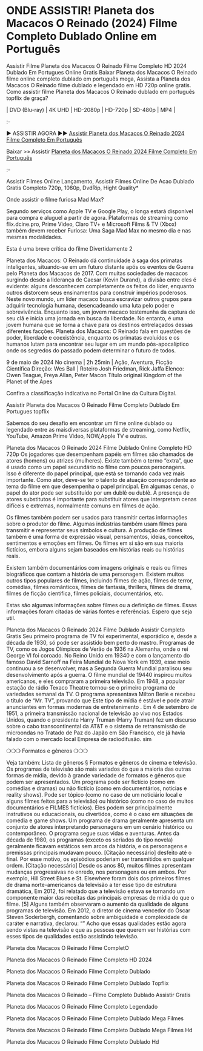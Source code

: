 # ONDE ASSISTIR! Planeta dos Macacos O Reinado (2024) Filme Completo Dublado Online em Português

Assistir Filme Planeta dos Macacos O Reinado Filme Completo HD 2024 Dublado Em Portugues Online Gratis Baixar Planeta dos Macacos O Reinado filme online completo dublado em português mega, Assista a Planeta dos Macacos O Reinado filme dublado e legendado em HD 720p online gratis. Como assistir filme Planeta dos Macacos O Reinado dublado em português topflix de graça?

| DVD (Blu-ray) | 4K UHD | HD-2080p | HD-720p | SD-480p | MP4 |

:-

► ASSISTIR AGORA ►► [Assistir Planeta dos Macacos O Reinado 2024 Filme Completo Em Português](https://4k.yeshq.biz/pt/movie/653346/)

Baixar >» Assistir [Planeta dos Macacos O Reinado 2024 Filme Completo Em Português](https://flix.dcine.pro/pt/movie/653346/)

:-

Assistir Filmes Online Lançamento, Assistir Filmes Online De Acao Dublado Gratis Completo 720p, 1080p, DvdRip, Hight Quality*

Onde assistir o filme furiosa Mad Max?

Segundo serviços como Apple TV e Google Play, o longa estará disponível para compra e aluguel a partir de agora. Plataformas de streaming como flix.dcine.pro, Prime Video, Claro TV+ e Microsoft Films & TV (Xbox) também devem receber Furiosa: Uma Saga Mad Max no mesmo dia e nas mesmas modalidades.

Esta é uma breve crítica do filme Divertidamente 2

Planeta dos Macacos: O Reinado dá continuidade à saga dos primatas inteligentes, situando-se em um futuro distante após os eventos de Guerra pelo Planeta dos Macacos de 2017. Com muitas sociedades de macacos surgindo desde a liderança de Caesar (Kevin Durand), a divisão entre eles é evidente: alguns desconhecem completamente os feitos do líder, enquanto outros distorcem seus ensinamentos para construir impérios poderosos. Neste novo mundo, um líder macaco busca escravizar outros grupos para adquirir tecnologia humana, desencadeando uma luta pelo poder e sobrevivência. Enquanto isso, um jovem macaco testemunha da captura de seu clã e inicia uma jornada em busca da liberdade. No entanto, é uma jovem humana que se torna a chave para os destinos entrelaçados dessas diferentes facções. Planeta dos Macacos: O Reinado fala em questões de poder, liberdade e coexistência, enquanto os primatas evoluídos e os humanos lutam para encontrar seu lugar em um mundo pós-apocalíptico onde os segredos do passado podem determinar o futuro de todos.

9 de maio de 2024 No cinema | 2h 25min | Ação, Aventura, Ficção Científica
Direção: Wes Ball | Roteiro Josh Friedman, Rick Jaffa
Elenco: Owen Teague, Freya Allan, Peter Macon
Título original Kingdom of the Planet of the Apes

Confira a classificação indicativa no Portal Online da Cultura Digital.

Assistir Planeta dos Macacos O Reinado Filme Completo Dublado Em Portugues topflix

Sabemos do seu desafio em encontrar um filme online dublado ou legendado entre as maisdiversas plataformas de streaming, como Netflix, YouTube, Amazon Prime Video, NOW,Apple TV e outras.

Planeta dos Macacos O Reinado 2024 Filme Dublado Online Completo HD 720p Os jogadores que desempenham papéis em filmes são chamados de atores (homens) ou atrizes (mulheres). Existe também o termo “extra”, que é usado como um papel secundário no filme com poucos personagens. Isso é diferente do papel principal, que está se tornando cada vez mais importante. Como ator, deve-se ter o talento de atuação correspondente ao tema do filme em que desempenha o papel principal. Em algumas cenas, o papel do ator pode ser substituído por um dublê ou dublê. A presença de atores substitutos é importante para substituir atores que interpretam cenas difíceis e extremas, normalmente comuns em filmes de ação.

Os filmes também podem ser usados para transmitir certas informações sobre o produtor do filme. Algumas indústrias também usam filmes para transmitir e representar seus símbolos e cultura. A produção de filmes também é uma forma de expressão visual, pensamentos, ideias, conceitos, sentimentos e emoções em filmes. Os filmes em si são em sua maioria fictícios, embora alguns sejam baseados em histórias reais ou histórias reais.

Existem também documentários com imagens originais e reais ou filmes biográficos que contam a história de uma personagem. Existem muitos outros tipos populares de filmes, incluindo filmes de ação, filmes de terror, comédias, filmes românticos, filmes de fantasia, thrillers, filmes de drama, filmes de ficção científica, filmes policiais, documentários, etc.

Estas são algumas informações sobre filmes ou a definição de filmes. Essas informações foram citadas de várias fontes e referências. Espero que seja util.

Planeta dos Macacos O Reinado 2024 Filme Dublado Assistir Completo Gratis Seu primeiro programa de TV foi experimental, esporádico e, desde a década de 1930, só pode ser assistido bem perto do mastro. Programas de TV, como os Jogos Olímpicos de Verão de 1936 na Alemanha, onde o rei George VI foi coroado. No Reino Unido em 19340 e com o lançamento do famoso David Sarnoff na Feira Mundial de Nova York em 1939, esse meio continuou a se desenvolver, mas a Segunda Guerra Mundial paralisou seu desenvolvimento após a guerra. O filme mundial de 19440 inspirou muitos americanos, e eles compraram a primeira televisão. Em 1948, a popular estação de rádio Texaco Theatre tornou-se o primeiro programa de variedades semanal da TV. O programa apresentava Milton Berle e recebeu o título de “Mr. TV”, provando que Este tipo de mídia é estável e pode atrair anunciantes em formas modernas de entretenimento . Em 4 de setembro de 1951, a primeira transmissão nacional de televisão ao vivo nos Estados Unidos, quando o presidente Harry Truman (Harry Truman) fez um discurso sobre o cabo transcontinental da AT&T e o sistema de retransmissão de microondas no Tratado de Paz do Japão em São Francisco, ele já havia falado com o mercado local Empresa de radiodifusão. sim

❍❍❍ Formatos e gêneros ❍❍❍

Veja também: Lista de gêneros § Formatos e gêneros de cinema e televisão. Os programas de televisão são mais variados do que a maioria das outras formas de mídia, devido à grande variedade de formatos e gêneros que podem ser apresentados. Um programa pode ser fictício (como em comédias e dramas) ou não fictício (como em documentários, notícias e reality shows). Pode ser tópico (como no caso de um noticiário local e alguns filmes feitos para a televisão) ou histórico (como no caso de muitos documentários e FILMES fictícios). Eles podem ser principalmente instrutivos ou educacionais, ou divertidos, como é o caso em situações de comédia e game shows. Um programa de drama geralmente apresenta um conjunto de atores interpretando personagens em um cenário histórico ou contemporâneo. O programa segue suas vidas e aventuras. Antes da década de 1980, os programas (exceto os seriados do tipo novela) geralmente ficavam estáticos sem arcos da história, e os personagens e premissas principais mudavam pouco. [Citação necessário] desfeito até o final. Por esse motivo, os episódios poderiam ser transmitidos em qualquer ordem. [Citação necessário] Desde os anos 80, muitos filmes apresentam mudanças progressivas no enredo, nos personagens ou em ambos. Por exemplo, Hill Street Blues e St. Elsewhere foram dois dos primeiros filmes de drama norte-americanos da televisão a ter esse tipo de estrutura dramática, Em 2012, foi relatado que a televisão estava se tornando um componente maior das receitas das principais empresas de mídia do que o filme. [5] Alguns também observaram o aumento da qualidade de alguns programas de televisão. Em 2012, o diretor de cinema vencedor do Oscar Steven Soderbergh, comentando sobre ambiguidade e complexidade de caráter e narrativa, declarou: “” Acho que essas qualidades estão agora sendo vistas na televisão e que as pessoas que querem ver histórias com esses tipos de qualidades estão assistindo televisão.

Planeta dos Macacos O Reinado Filme CompletO

Planeta dos Macacos O Reinado Filme Completo HD 2024

Planeta dos Macacos O Reinado Filme Completo Dublado

Planeta dos Macacos O Reinado Filme Completo Dublado Topflix

Planeta dos Macacos O Reinado – Filme Completo Dublado Assistir Gratis

Planeta dos Macacos O Reinado Filme Completo Legendado

Planeta dos Macacos O Reinado Filme Completo Dublado Mega Filmes

Planeta dos Macacos O Reinado Filme Completo Dublado Mega Filmes Hd

Planeta dos Macacos O Reinado Filme Completo Dublado Hd
